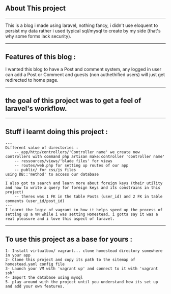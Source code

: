 ## About This project
---------------------------------------------------------------------------------------------------------------------------------------------------------------------------------------

This is a blog i made using laravel, nothing fancy, i didn't use eloquent to persist my data rather i used typical sql/mysql to create by my side (that's why some forms lack security).

---------------------------------------------------------------------------------------------------------------------------------------------------------------------------------------
## Features of this blog :

I wanted this blog to have a Post and comment system, any logged in user can add a Post or Comment and guests (non authethified users) will just get redirected to home page.

---------------------------------------------------------------------------------------------------------------------------------------------------------------------------------------
## the goal of this project was to get a feel of laravel's workflow. 
---------------------------------------------------------------------------------------------------------------------------------------------------------------------------------------

## Stuff i learnt doing this project :
	---
	Different value of directories :
		-- app/http/controllers/'Controller name' we create new controllers with command php artisan make:controller 'controller name'
		-- ressources/views/'blade files' for views 
		-- routes/web.php for setting up routes of our app
		-- public/ for css/js files
	using DB::'method' to access our database
	---
	I also got to search and learn more about foreign keys (their utility and how to write a query for foreign keys and its constrains in this project)
		-- theres was 1 FK in the table Posts (user_id) and 2 FK in table comments (user_id/post_id)
	---
	I learnt the logic of vagrant in how it helps speed up the process of setting up a VM while i was setting Homestead, i gotta say it was a real pleasure and i love this aspect of laravel.
---------------------------------------------------------------------------------------------------------------------------------------------------------------------------------------
## To use this project as a base for yours :
	1- Install virtualbox/ vagrant... clone homestead directory somewhere in your app
	2- Clone this project and copy its path to the sitemap of homestead.yaml config file
	3- Launch your VM with 'vagrant up' and connect to it with 'vagrant ssh'
	4- Import the database using mysql
	5- play around with the project until you understand how its set up and add your own features.
